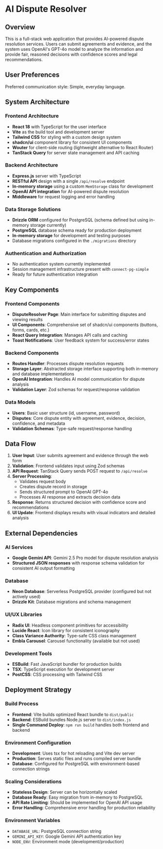 # AI Dispute Resolver

## Overview

This is a full-stack web application that provides AI-powered dispute resolution services. Users can submit agreements and evidence, and the system uses OpenAI's GPT-4o model to analyze the information and provide fair, reasoned decisions with confidence scores and legal recommendations.

## User Preferences

Preferred communication style: Simple, everyday language.

## System Architecture

### Frontend Architecture
- **React 18** with TypeScript for the user interface
- **Vite** as the build tool and development server
- **Tailwind CSS** for styling with a custom design system
- **shadcn/ui** component library for consistent UI components
- **Wouter** for client-side routing (lightweight alternative to React Router)
- **TanStack Query** for server state management and API caching

### Backend Architecture
- **Express.js** server with TypeScript
- **RESTful API** design with a single `/api/resolve` endpoint
- **In-memory storage** using a custom `MemStorage` class for development
- **OpenAI API integration** for AI-powered dispute resolution
- **Middleware** for request logging and error handling

### Data Storage Solutions
- **Drizzle ORM** configured for PostgreSQL (schema defined but using in-memory storage currently)
- **PostgreSQL** database schema ready for production deployment
- **In-memory storage** for development and testing purposes
- Database migrations configured in the `./migrations` directory

### Authentication and Authorization
- No authentication system currently implemented
- Session management infrastructure present with `connect-pg-simple`
- Ready for future authentication integration

## Key Components

### Frontend Components
- **DisputeResolver Page**: Main interface for submitting disputes and viewing results
- **UI Components**: Comprehensive set of shadcn/ui components (buttons, forms, cards, etc.)
- **React Query Integration**: Manages API calls and caching
- **Toast Notifications**: User feedback system for success/error states

### Backend Components
- **Routes Handler**: Processes dispute resolution requests
- **Storage Layer**: Abstracted storage interface supporting both in-memory and database implementations
- **OpenAI Integration**: Handles AI model communication for dispute analysis
- **Validation Layer**: Zod schemas for request/response validation

### Data Models
- **Users**: Basic user structure (id, username, password)
- **Disputes**: Core dispute entity with agreement, evidence, decision, confidence, and metadata
- **Validation Schemas**: Type-safe request/response handling

## Data Flow

1. **User Input**: User submits agreement and evidence through the web form
2. **Validation**: Frontend validates input using Zod schemas
3. **API Request**: TanStack Query sends POST request to `/api/resolve`
4. **Server Processing**: 
   - Validates request body
   - Creates dispute record in storage
   - Sends structured prompt to OpenAI GPT-4o
   - Processes AI response and extracts decision data
5. **Response**: Returns structured decision with confidence score and recommendations
6. **UI Update**: Frontend displays results with visual indicators and detailed analysis

## External Dependencies

### AI Services
- **Google Gemini API**: Gemini 2.5 Pro model for dispute resolution analysis  
- **Structured JSON responses** with response schema validation for consistent AI output formatting

### Database
- **Neon Database**: Serverless PostgreSQL provider (configured but not actively used)
- **Drizzle Kit**: Database migrations and schema management

### UI/UX Libraries
- **Radix UI**: Headless component primitives for accessibility
- **Lucide React**: Icon library for consistent iconography
- **Class Variance Authority**: Type-safe CSS class management
- **Embla Carousel**: Carousel functionality (available but not used)

### Development Tools
- **ESBuild**: Fast JavaScript bundler for production builds
- **TSX**: TypeScript execution for development server
- **PostCSS**: CSS processing with Tailwind CSS

## Deployment Strategy

### Build Process
- **Frontend**: Vite builds optimized React bundle to `dist/public`
- **Backend**: ESBuild bundles Node.js server to `dist/index.js`
- **Single Command Deploy**: `npm run build` handles both frontend and backend

### Environment Configuration
- **Development**: Uses tsx for hot reloading and Vite dev server
- **Production**: Serves static files and runs compiled server bundle
- **Database**: Configured for PostgreSQL with environment-based connection strings

### Scaling Considerations
- **Stateless Design**: Server can be horizontally scaled
- **Database Ready**: Easy migration from in-memory to PostgreSQL
- **API Rate Limiting**: Should be implemented for OpenAI API usage
- **Error Handling**: Comprehensive error handling for production reliability

### Environment Variables
- `DATABASE_URL`: PostgreSQL connection string
- `GEMINI_API_KEY`: Google Gemini API authentication key
- `NODE_ENV`: Environment mode (development/production)
